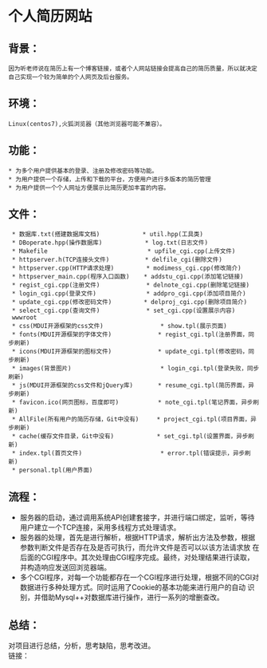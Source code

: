 个人简历网站
========

背景：
-----
    因为听老师说在简历上有一个博客链接，或者个人网站链接会提高自己的简历质量，所以就决定自己实现一个较为简单的个人网页及后台服务。

环境：
-----
    Linux(centos7),火狐浏览器（其他浏览器可能不兼容）。
功能：
-----
    * 为多个用户提供基本的登录、注册及修改密码等功能。
    * 为用户提供一个存储，上传和下载的平台，方便用户进行多版本的简历管理
    * 为用户提供一个个人网址方便展示比简历更加丰富的内容。
文件：
-----
     * 数据库.txt(搭建数据库文档)            * util.hpp(工具类)
     * DBoperate.hpp(操作数据库)            * log.txt(日志文件)
     * Makefile                            * upfile_cgi.cpp(上传文件)
     * httpserver.h(TCP连接头文件)          * delfile_cgi(删除文件)
     * httpserver.cpp(HTTP请求处理)         * modimess_cgi.cpp(修改简介)
     * httpserver_main.cpp(程序入口函数)    * addstu_cgi.cpp(添加笔记链接)
     * regist_cgi.cpp(注册文件)             * delnote_cgi.cpp(删除笔记链接)
     * login_cgi.cpp(登录文件)              * addpro_cgi.cpp(添加项目简介)
     * update_cgi.cpp(修改密码文件)         * delproj_cgi.cpp(删除项目简介) 
     * select_cgi.cpp(查询文件)             * set_cgi.cpp(设置展示内容)    
     wwwroot
     * css(MDUI开源框架的css文件)                * show.tpl(展示页面)
     * fonts(MDUI开源框架的字体文件)             * regist_cgi.tpl(注册界面，同步刷新)
     * icons(MDUI开源框架的图标文件)             * update_cgi.tpl(修改密码，同步刷新)
     * images(背景图片)                         * login_cgi.tpl(登录失败，同步刷新)
     * js(MDUI开源框架的css文件和jQuery库)       * resume_cgi.tpl(简历界面，异步刷新)
     * favicon.ico(网页图标，百度即可)           * note_cgi.tpl(笔记界面，异步刷新)
     * AllFile(所有用户的简历存储，Git中没有)     * project_cgi.tpl(项目界面，异步刷新)
     * cache(缓存文件目录，Git中没有)            * set_cgi.tpl(设置界面，异步刷新)
     * index.tpl(首页文件)                      * error.tpl(错误提示，异步刷新)
     * personal.tpl(用户界面)       
流程：
------
 * 服务器的启动，通过调用系统API创建套接字，并进行端口绑定，监听，等待用户建立一个TCP连接，采用多线程方式处理请求。
 * 服务器的处理，首先是进行解析，根据HTTP请求，解析出方法及参数，根据参数判断文件是否存在及是否可执行，而允许文件是否可以以该方法请求放
   在后面的CGI程序中。其次处理由CGI程序完成。最终，对处理结果进行读取，并构造响应发送回浏览器端。
 * 多个CGI程序，对每一个功能都存在一个CGI程序进行处理，根据不同的CGI对数据进行多种处理方式。同时运用了Cookie的基本功能来进行用户的自动
 识别，并借助Mysql++对数据库进行操作，进行一系列的增删查改。
 
 总结：
 -----
 对项目进行总结，分析，思考缺陷，思考改进。<br>
 链接：
 
